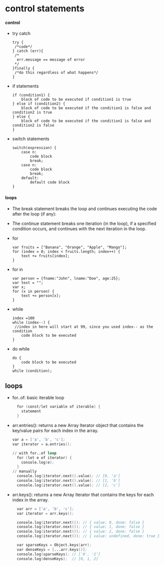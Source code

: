 # control statements

#### control

- try catch

  ```
  try {
   /*code*/
  } catch (err){
   /*
    err.message == message of error
   */
  }finally {
   /*do this regardless of what happens*/
  }
  ```

- if statements

  ```
  if (condition1) {
      block of code to be executed if condition1 is true
  } else if (condition2) {
      block of code to be executed if the condition1 is false and condition2 is true
  } else {
      block of code to be executed if the condition1 is false and condition2 is false
  }
  ```

- switch statements

  ```
  switch(expression) {
      case n:
          code block
          break;
      case n:
          code block
          break;
      default:
          default code block
  }
  ```

#### loops

- The break statement breaks the loop and continues executing the code after the loop (if any):

- The continue statement breaks one iteration (in the loop), if a specified condition occurs, and continues with the next iteration in the loop.
- for

  ```
  var fruits = ["Banana", "Orange", "Apple", "Mango"];
  for (index = 0; index < fruits.length; index++) {
      text += fruits[index];
  }
  ```

- for in

  ```
  var person = {fname:"John", lname:"Doe", age:25};
  var text = "";
  var x;
  for (x in person) {
      text += person[x];
  }
  ```

- while

  ```
  index =100
  while (index--) {
   //index in here will start at 99, since you used index-- as the condition
      code block to be executed
  }
  ```

- do while

  ```
  do {
      code block to be executed
  }
  while (condition);
  ```

## loops

- for..of: basic iterable loop

  ```s
    for (const/let variable of iterable) {
      statement
    }
  ```

- arr.entries(): returns a new Array Iterator object that contains the key/value pairs for each index in the array.

  ```s
  var a = ['a', 'b', 'c'];
  var iterator = a.entries();

  // with for..of loop
    for (let e of iterator) {
      console.log(e);
    }
  // manually
    console.log(iterator.next().value); // [0, 'a']
    console.log(iterator.next().value); // [1, 'b']
    console.log(iterator.next().value); // [2, 'c']
  ```

- arr.keys(): returns a new Array Iterator that contains the keys for each index in the array.

  ```s
    var arr = ['a', 'b', 'c'];
    var iterator = arr.keys();

    console.log(iterator.next()); // { value: 0, done: false }
    console.log(iterator.next()); // { value: 1, done: false }
    console.log(iterator.next()); // { value: 2, done: false }
    console.log(iterator.next()); // { value: undefined, done: true }

    var sparseKeys = Object.keys(arr);
    var denseKeys = [...arr.keys()];
    console.log(sparseKeys); // ['0', '2']
    console.log(denseKeys);  // [0, 1, 2]
  ```
